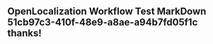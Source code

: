 <properties
ms.topic="hero-topic"
ms.test1="hero-topic"
ms.test2="test"/>

## OpenLocalization Workflow Test MarkDown 51cb97c3-410f-48e9-a8ae-a94b7fd05f1c thanks!
